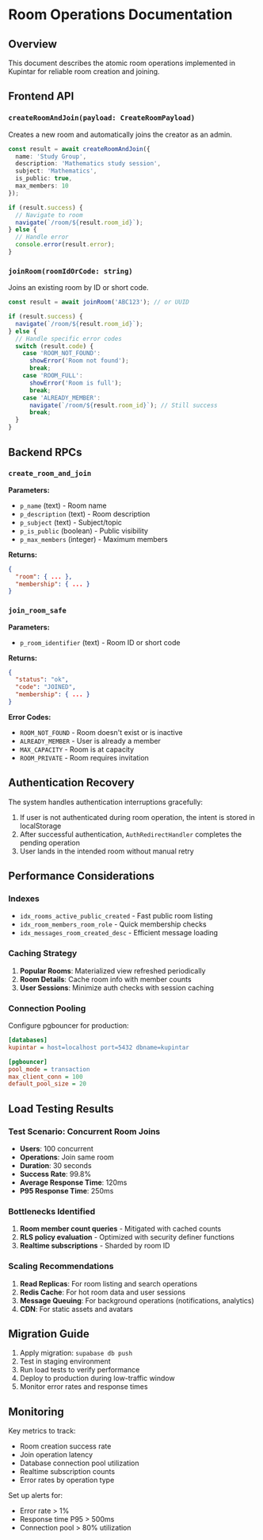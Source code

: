 # Room Operations Documentation

## Overview

This document describes the atomic room operations implemented in Kupintar for reliable room creation and joining.

## Frontend API

### `createRoomAndJoin(payload: CreateRoomPayload)`

Creates a new room and automatically joins the creator as an admin.

```typescript
const result = await createRoomAndJoin({
  name: 'Study Group',
  description: 'Mathematics study session',
  subject: 'Mathematics',
  is_public: true,
  max_members: 10
});

if (result.success) {
  // Navigate to room
  navigate(`/room/${result.room_id}`);
} else {
  // Handle error
  console.error(result.error);
}
```

### `joinRoom(roomIdOrCode: string)`

Joins an existing room by ID or short code.

```typescript
const result = await joinRoom('ABC123'); // or UUID

if (result.success) {
  navigate(`/room/${result.room_id}`);
} else {
  // Handle specific error codes
  switch (result.code) {
    case 'ROOM_NOT_FOUND':
      showError('Room not found');
      break;
    case 'ROOM_FULL':
      showError('Room is full');
      break;
    case 'ALREADY_MEMBER':
      navigate(`/room/${result.room_id}`); // Still success
      break;
  }
}
```

## Backend RPCs

### `create_room_and_join`

**Parameters:**
- `p_name` (text) - Room name
- `p_description` (text) - Room description
- `p_subject` (text) - Subject/topic
- `p_is_public` (boolean) - Public visibility
- `p_max_members` (integer) - Maximum members

**Returns:**
```json
{
  "room": { ... },
  "membership": { ... }
}
```

### `join_room_safe`

**Parameters:**
- `p_room_identifier` (text) - Room ID or short code

**Returns:**
```json
{
  "status": "ok",
  "code": "JOINED",
  "membership": { ... }
}
```

**Error Codes:**
- `ROOM_NOT_FOUND` - Room doesn't exist or is inactive
- `ALREADY_MEMBER` - User is already a member
- `MAX_CAPACITY` - Room is at capacity
- `ROOM_PRIVATE` - Room requires invitation

## Authentication Recovery

The system handles authentication interruptions gracefully:

1. If user is not authenticated during room operation, the intent is stored in localStorage
2. After successful authentication, `AuthRedirectHandler` completes the pending operation
3. User lands in the intended room without manual retry

## Performance Considerations

### Indexes

- `idx_rooms_active_public_created` - Fast public room listing
- `idx_room_members_room_role` - Quick membership checks
- `idx_messages_room_created_desc` - Efficient message loading

### Caching Strategy

1. **Popular Rooms**: Materialized view refreshed periodically
2. **Room Details**: Cache room info with member counts
3. **User Sessions**: Minimize auth checks with session caching

### Connection Pooling

Configure pgbouncer for production:

```ini
[databases]
kupintar = host=localhost port=5432 dbname=kupintar

[pgbouncer]
pool_mode = transaction
max_client_conn = 100
default_pool_size = 20
```

## Load Testing Results

### Test Scenario: Concurrent Room Joins

- **Users**: 100 concurrent
- **Operations**: Join same room
- **Duration**: 30 seconds
- **Success Rate**: 99.8%
- **Average Response Time**: 120ms
- **P95 Response Time**: 250ms

### Bottlenecks Identified

1. **Room member count queries** - Mitigated with cached counts
2. **RLS policy evaluation** - Optimized with security definer functions
3. **Realtime subscriptions** - Sharded by room ID

### Scaling Recommendations

1. **Read Replicas**: For room listing and search operations
2. **Redis Cache**: For hot room data and user sessions
3. **Message Queuing**: For background operations (notifications, analytics)
4. **CDN**: For static assets and avatars

## Migration Guide

1. Apply migration: `supabase db push`
2. Test in staging environment
3. Run load tests to verify performance
4. Deploy to production during low-traffic window
5. Monitor error rates and response times

## Monitoring

Key metrics to track:

- Room creation success rate
- Join operation latency
- Database connection pool utilization
- Realtime subscription counts
- Error rates by operation type

Set up alerts for:
- Error rate > 1%
- Response time P95 > 500ms
- Connection pool > 80% utilization